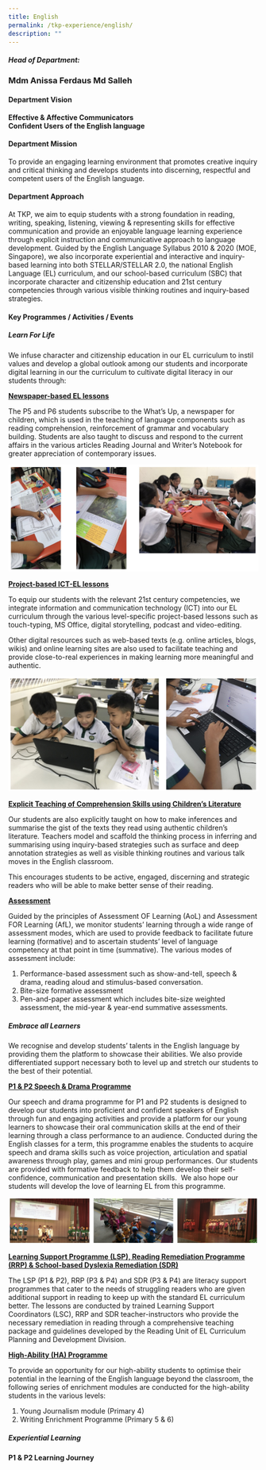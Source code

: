 ```yaml
---
title: English
permalink: /tkp-experience/english/
description: ""
---
```

##### Head of Department:  

### Mdm Anissa Ferdaus Md Salleh


#### Department Vision

**Effective & Affective Communicators** <br>**Confident Users of the English language**

#### Department Mission

To provide an engaging learning environment that promotes creative inquiry and critical thinking and develops students into discerning, respectful and competent users of the English language.

#### Department Approach

At TKP, we aim to equip students with a strong foundation in reading, writing, speaking, listening, viewing & representing skills for effective communication and provide an enjoyable language learning experience through explicit instruction and communicative approach to language development. Guided by the English Language Syllabus 2010 & 2020 (MOE, Singapore), we also incorporate experiential and interactive and inquiry-based learning into both STELLAR/STELLAR 2.0, the national English Language (EL) curriculum, and our school-based curriculum (SBC) that incorporate character and citizenship education and 21st century competencies through various visible thinking routines and inquiry-based strategies.

#### Key Programmes / Activities / Events

##### Learn For Life

We infuse character and citizenship education in our EL curriculum to instil values and develop a global outlook among our students and incorporate digital learning in our the curriculum to cultivate digital literacy in our students through:

**<u>Newspaper-based EL lessons</u>**

The P5 and P6 students subscribe to the What’s Up, a newspaper for children, which is used in the teaching of language components such as reading comprehension, reinforcement of grammar and vocabulary building. Students are also taught to discuss and respond to the current affairs in the various articles Reading Journal and Writer’s Notebook for greater appreciation of contemporary issues.

![Newspaper based English Language lessons](/images/Newspaper%20based%20EL%20lessons.png)

**<u>Project-based ICT-EL lessons</u>**

To equip our students with the relevant 21st century competencies, we integrate information and communication technology (ICT) into our EL curriculum through the various level-specific project-based lessons such as touch-typing, MS Office, digital storytelling, podcast and video-editing.

  

Other digital resources such as web-based texts (e.g. online articles, blogs, wikis) and online learning sites are also used to facilitate teaching and provide close-to-real experiences in making learning more meaningful and authentic.

![Project based ICT EL lessons](/images/Project%20based%20ICT%20EL%20lessons.png)

**<u>Explicit Teaching of Comprehension Skills using Children’s Literature</u>**

Our students are also explicitly taught on how to make inferences and summarise the gist of the texts they read using authentic children’s literature. Teachers model and scaffold the thinking process in inferring and summarising using inquiry-based strategies such as surface and deep annotation strategies as well as visible thinking routines and various talk moves in the English classroom.

  

This encourages students to be active, engaged, discerning and strategic readers who will be able to make better sense of their reading.

**<u>Assessment</u>**

Guided by the principles of Assessment OF Learning (AoL) and Assessment FOR Learning (AfL), we monitor students’ learning through a wide range of assessment modes, which are used to provide feedback to facilitate future learning (formative) and to ascertain students’ level of language competency at that point in time (summative). The various modes of assessment include:

  

1.  Performance-based assessment such as show-and-tell, speech & drama, reading aloud and stimulus-based conversation.
2.  Bite-size formative assessment
3.  Pen-and-paper assessment which includes bite-size weighted assessment, the mid-year & year-end summative assessments.

##### Embrace all Learners

We recognise and develop students’ talents in the English language by providing them the platform to showcase their abilities. We also provide differentiated support necessary both to level up and stretch our students to the best of their potential.

**<u>P1 & P2 Speech & Drama Programme</u>**

Our speech and drama programme for P1 and P2 students is designed to develop our students into proficient and confident speakers of English through fun and engaging activities and provide a platform for our young learners to showcase their oral communication skills at the end of their learning through a class performance to an audience. Conducted during the English classes for a term, this programme enables the students to acquire speech and drama skills such as voice projection, articulation and spatial awareness through play, games and mini group performances. Our students are provided with formative feedback to help them develop their self-confidence, communication and presentation skills.  We also hope our students will develop the love of learning EL from this programme.

![P1 and P2 Speech and drama programme](/images/P1%20and%20P2%20Speech%20and%20drama%20programme.png)

**<u>Learning Support Programme (LSP), Reading Remediation Programme (RRP) & School-based Dyslexia Remediation (SDR)</u>**

The LSP (P1 & P2), RRP (P3 & P4) and SDR (P3 & P4) are literacy support programmes that cater to the needs of struggling readers who are given additional support in reading to keep up with the standard EL curriculum better. The lessons are conducted by trained Learning Support Coordinators (LSC), RRP and SDR teacher-instructors who provide the necessary remediation in reading through a comprehensive teaching package and guidelines developed by the Reading Unit of EL Curriculum Planning and Development Division.

**<u>High-Ability (HA) Programme</u>**

To provide an opportunity for our high-ability students to optimise their potential in the learning of the English language beyond the classroom, the following series of enrichment modules are conducted for the high-ability students in the various levels:

  

1.  Young Journalism module (Primary 4)
2.  Writing Enrichment Programme (Primary 5 & 6)

##### Experiential Learning

  

**P1 & P2 Learning Journey**